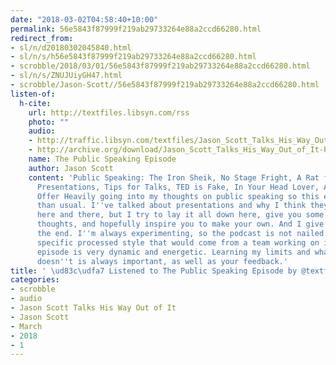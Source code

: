 ```yaml
---
date: "2018-03-02T04:58:40+10:00"
permalink: 56e5843f87999f219ab29733264e88a2ccd66280.html
redirect_from:
- sl/n/d20180302045840.html
- sl/n/s/h56e5843f87999f219ab29733264e88a2ccd66280.html
- scrobble/2018/03/01/56e5843f87999f219ab29733264e88a2ccd66280.html
- sl/n/s/ZNUJUiyGH47.html
- scrobble/Jason-Scott//56e5843f87999f219ab29733264e88a2ccd66280.html
listen-of:
  h-cite:
    url: http://textfiles.libsyn.com/rss
    photo: ""
    audio:
    - http://traffic.libsyn.com/textfiles/Jason_Scott_Talks_His_Way_Out_of_It_-_Episode_16.mp3?dest-id=574323
    - http://archive.org/download/Jason_Scott_Talks_His_Way_Out_of_It-Podcast-by-Jason_Scott/The_Public_Speaking_Episode.mp3
    name: The Public Speaking Episode
    author: Jason Scott
    content: 'Public Speaking: The Iron Sheik, No Stage Fright, A Rat for Office,
      Presentations, Tips for Talks, TED is Fake, In Your Head Lover, A Five Minute
      Offer Heavily going into my thoughts on public speaking so this episode is longer
      than usual. I''ve talked about presentations and why I think they''re important
      here and there, but I try to lay it all down here, give you some pointers and
      thoughts, and hopefully inspire you to make your own. And I give an offer at
      the end. I''m always experimenting, so the podcast is not nailed down into a
      specific processed style that would come from a team working on it - so this
      episode is very dynamic and energetic. Learning my limits and what works and
      doesn''t is always important, as well as your feedback.'
title: ' \ud83c\udfa7 Listened to The Public Speaking Episode by @textfiles From #JasonScottTalksHisWayOutofIt'
categories:
- scrobble
- audio
- Jason Scott Talks His Way Out of It
- Jason Scott
- March
- 2018
- 1
---
```

